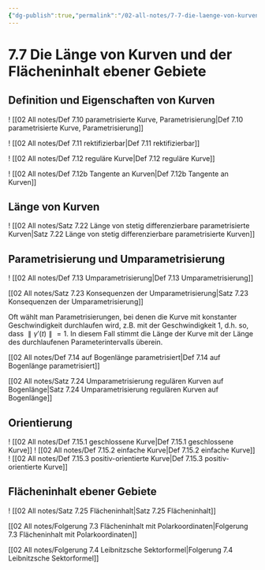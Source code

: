 ```yaml
---
{"dg-publish":true,"permalink":"/02-all-notes/7-7-die-laenge-von-kurven-und-der-flaecheninhalt-ebener-gebiete/","dgHomeLink":true,"dgPassFrontmatter":false}
---
```


# 7.7 Die Länge von Kurven und der Flächeninhalt ebener Gebiete
## Definition und Eigenschaften von Kurven
! [[02 All notes/Def 7.10 parametrisierte Kurve, Parametrisierung|Def 7.10 parametrisierte Kurve, Parametrisierung]]

! [[02 All notes/Def 7.11 rektifizierbar|Def 7.11 rektifizierbar]]

! [[02 All notes/Def 7.12 reguläre Kurve|Def 7.12 reguläre Kurve]]

! [[02 All notes/Def 7.12b Tangente an Kurven|Def 7.12b Tangente an Kurven]]

## Länge von Kurven
! [[02 All notes/Satz 7.22 Länge von stetig differenzierbare parametrisierte Kurven|Satz 7.22 Länge von stetig differenzierbare parametrisierte Kurven]]

## Parametrisierung und Umparametrisierung
! [[02 All notes/Def 7.13 Umparametrisierung|Def 7.13 Umparametrisierung]]

[[02 All notes/Satz 7.23 Konsequenzen der Umparametrisierung|Satz 7.23 Konsequenzen der Umparametrisierung]]

Oft wählt man Parametrisierungen, bei denen die Kurve mit konstanter Geschwindigkeit durchlaufen wird, z.B. mit der Geschwindigkeit 1, d.h. so, dass $∥γ′(t)∥ = 1$. In diesem Fall stimmt die Länge der Kurve mit der Länge des durchlaufenen Parameterintervalls überein.

[[02 All notes/Def 7.14 auf Bogenlänge parametrisiert|Def 7.14 auf Bogenlänge parametrisiert]]

[[02 All notes/Satz 7.24 Umparametrisierung regulären Kurven auf Bogenlänge|Satz 7.24 Umparametrisierung regulären Kurven auf Bogenlänge]]

## Orientierung
! [[02 All notes/Def 7.15.1 geschlossene Kurve|Def 7.15.1 geschlossene Kurve]]
! [[02 All notes/Def 7.15.2 einfache Kurve|Def 7.15.2 einfache Kurve]]
! [[02 All notes/Def 7.15.3 positiv-orientierte Kurve|Def 7.15.3 positiv-orientierte Kurve]]

## Flächeninhalt ebener Gebiete
! [[02 All notes/Satz 7.25 Flächeninhalt|Satz 7.25 Flächeninhalt]]

[[02 All notes/Folgerung 7.3 Flächeninhalt mit Polarkoordinaten|Folgerung 7.3 Flächeninhalt mit Polarkoordinaten]]

[[02 All notes/Folgerung 7.4 Leibnitzsche Sektorformel|Folgerung 7.4 Leibnitzsche Sektorformel]]

